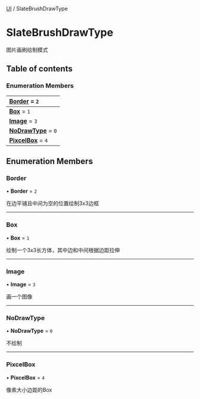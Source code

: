 [UI](../groups/UI.UI.md) / SlateBrushDrawType

# SlateBrushDrawType <Badge type="tip" text="Enumeration" /> <Score text="SlateBrushDrawType" />

图片画刷绘制模式

## Table of contents

### Enumeration Members <Score text="Enumeration" /> 
| **[Border](mw.SlateBrushDrawType.md#border)** = ``2``  |
| :----- |
| **[Box](mw.SlateBrushDrawType.md#box)** = ``1`` |
| **[Image](mw.SlateBrushDrawType.md#image)** = ``3`` |
| **[NoDrawType](mw.SlateBrushDrawType.md#nodrawtype)** = ``0`` |
| **[PixcelBox](mw.SlateBrushDrawType.md#pixcelbox)** = ``4`` |

## Enumeration Members

### Border <Score text="Border" /> 

• **Border** = ``2``

在边平铺且中间为空的位置绘制3x3边框

___

### Box <Score text="Box" /> 

• **Box** = ``1``

绘制一个3x3长方体，其中边和中间根据边距拉伸

___

### Image <Score text="Image" /> 

• **Image** = ``3``

画一个图像

___

### NoDrawType <Score text="NoDrawType" /> 

• **NoDrawType** = ``0``

不绘制

___

### PixcelBox <Score text="PixcelBox" /> 

• **PixcelBox** = ``4``

像素大小边距的Box
